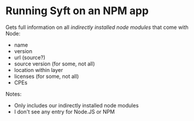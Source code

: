 # Running Syft on an NPM app

Gets full information on all *indirectly installed node modules* that come with Node:
* name
* version
* url (source?)
* source version (for some, not all)
* location within layer
* licenses (for some, not all)
* CPEs

Notes:
* Only includes our indirectly installed node modules
* I don't see any entry for Node.JS or NPM
